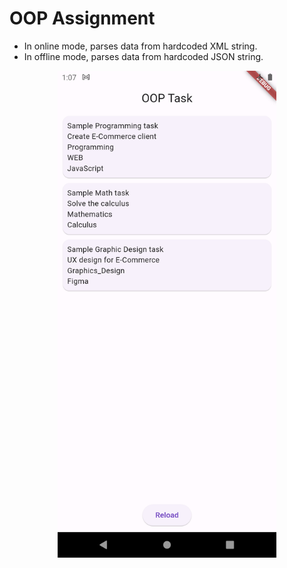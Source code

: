 # OOP Assignment

* In online mode, parses data from hardcoded XML string.
* In offline mode, parses data from hardcoded JSON string.

<p align="center">
    <img src="screenshots/Screenshot_20240303_010713.png" width="350"/>
</p>
